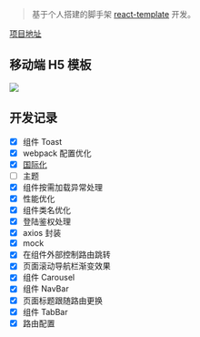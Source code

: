 > 基于个人搭建的脚手架 [react-template](https://github.com/zhuanglong/react-template) 开发。

[项目地址](https://github.com/zhuanglong/react-template/tree/h5)

## 移动端 H5 模板

![](https://gitee.com/zloooong/image_store/raw/master/img/20210527140651.gif)

## 开发记录

- [x] 组件 Toast
- [x] webpack 配置优化
- [x] [国际化](https://github.com/zhuanglong/react-i18n-demo/tree/react-intl-demo)
- [ ] 主题
- [x] 组件按需加载异常处理
- [x] 性能优化
- [x] 组件类名优化
- [x] 登陆鉴权处理
- [x] axios 封装
- [x] mock
- [x] 在组件外部控制路由跳转
- [x] 页面滚动导航栏渐变效果
- [x] 组件 Carousel
- [x] 组件 NavBar
- [x] 页面标题跟随路由更换
- [x] 组件 TabBar
- [x] 路由配置
